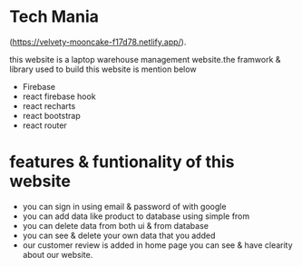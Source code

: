 # Tech Mania

(https://velvety-mooncake-f17d78.netlify.app/).

this website is a laptop warehouse management website.the framwork & library used to build this website is mention below
* Firebase
* react firebase hook
* react recharts
* react bootstrap
* react router
 # features & funtionality of this website
 * you can sign in using email & password of with google
 * you can add data like product to database using simple from
 * you can delete data from both ui & from database 
 * you can  see &  delete your own data that you added
 * our customer review is added in home page you can see & have clearity  about our website.

